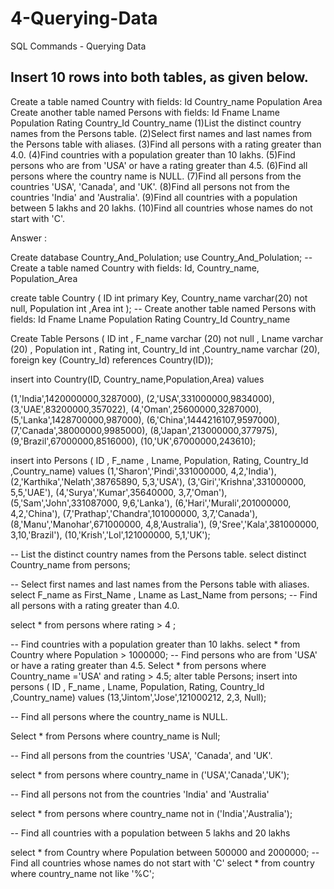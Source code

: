 # 4-Querying-Data
SQL Commands - Querying Data

## Insert 10 rows into both tables, as given below. 
Create a table named Country with fields: Id Country_name Population Area Create another table named Persons with fields: Id Fname Lname Population Rating Country_Id Country_name
(1)List the distinct country names from the Persons table. 
(2)Select first names and last names from the Persons table with aliases.
(3)Find all persons with a rating greater than 4.0.
(4)Find countries with a population greater than 10 lakhs. 
(5)Find persons who are from 'USA' or have a rating greater than 4.5. 
(6)Find all persons where the country name is NULL.
(7)Find all persons from the countries 'USA', 'Canada', and 'UK'.
(8)Find all persons not from the countries 'India' and 'Australia'. 
(9)Find all countries with a population between 5 lakhs and 20 lakhs.
(10)Find all countries whose names do not start with 'C'.

Answer : 

Create database Country_And_Polulation;
use  Country_And_Polulation;
--  Create a table named Country with fields: Id, Country_name, Population_Area 

create table Country ( ID int primary Key, Country_name varchar(20) not null, Population int ,Area int );
-- Create another table named Persons with fields: Id Fname Lname Population Rating Country_Id Country_name

Create Table Persons ( ID int , F_name varchar (20) not null ,  Lname varchar (20) , Population int , Rating int,  Country_Id int ,Country_name varchar (20), foreign key (Country_Id) references Country(ID));

insert into Country(ID, Country_name,Population,Area) values 

(1,'India',1420000000,3287000),
(2,'USA',331000000,9834000),
(3,'UAE',83200000,357022),
(4,'Oman',25600000,3287000),
(5,'Lanka',1428700000,987000),
(6,'China',1444216107,9597000),
(7,'Canada',38000000,9985000),
(8,'Japan',213000000,377975),
(9,'Brazil',67000000,8516000),
(10,'UK',67000000,243610);

insert into Persons ( ID , F_name ,  Lname, Population, Rating,  Country_Id ,Country_name) values
(1,'Sharon','Pindi',331000000, 4,2,'India'),
(2,'Karthika','Nelath',38765890, 5,3,'USA'),
(3,'Giri','Krishna',331000000, 5,5,'UAE'),
(4,'Surya','Kumar',35640000, 3,7,'Oman'),
(5,'Sam','John',331087000, 9,6,'Lanka'),
(6,'Hari','Murali',201000000, 4,2,'China'),
(7,'Prathap','Chandra',101000000, 3,7,'Canada'),
(8,'Manu','Manohar',671000000, 4,8,'Australia'),
(9,'Sree','Kala',381000000, 3,10,'Brazil'),
(10,'Krish','Lol',121000000, 5,1,'UK');

-- List the distinct country names from the Persons table.
select distinct Country_name from persons;

-- Select first names and last names from the Persons table with aliases.
select F_name as First_Name , Lname  as Last_Name from persons;
-- Find all persons with a rating greater than 4.0.

select * from persons where rating > 4 ;

-- Find countries with a population greater than 10 lakhs.
select * from Country where Population > 1000000;
-- Find persons who are from 'USA' or have a rating greater than 4.5.
Select * from persons where Country_name ='USA' and rating > 4.5;
alter table Persons;
insert into persons ( ID , F_name ,  Lname, Population, Rating,  Country_Id ,Country_name) values
(13,'Jintom','Jose',121000212, 2,3, Null);

-- Find all persons where the country_name is NULL.

Select * from Persons where country_name is Null;

-- Find all persons from the countries 'USA', 'Canada', and 'UK'.

select * from persons where country_name in ('USA','Canada','UK');

-- Find all persons not from the countries 'India' and 'Australia'

select * from persons where country_name not in ('India','Australia');

-- Find all countries with a population between 5 lakhs and 20 lakhs

select * from Country where Population between 500000 and 2000000;
-- Find all countries whose names do not start with 'C'
select * from country where country_name not like '%C';






